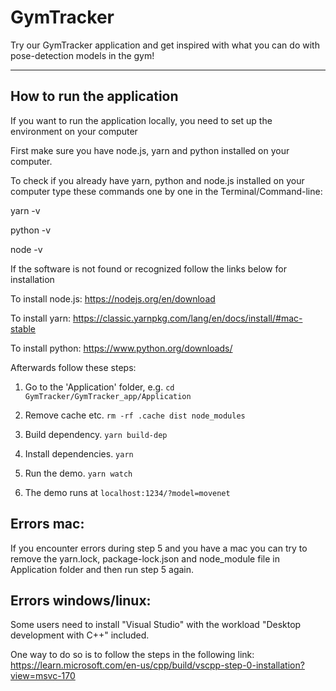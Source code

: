 # GymTracker

Try our GymTracker application and get inspired with what you can do with pose-detection models in the gym!

-------------------------------------------------------------------------------

## How to run the application
If you want to run the application locally, you need to set up the environment on your computer

First make sure you have node.js, yarn and python installed on your computer.

To check if you already have yarn, python and node.js installed on your computer type these commands one by one in the Terminal/Command-line:

yarn -v 

python -v

node -v

If the software is not found or recognized follow the links below for installation

To install node.js:
https://nodejs.org/en/download

To install yarn:
https://classic.yarnpkg.com/lang/en/docs/install/#mac-stable

To install python:
https://www.python.org/downloads/

Afterwards follow these steps:

1. Go to the 'Application' folder, e.g. `cd GymTracker/GymTracker_app/Application`

2. Remove cache etc. `rm -rf .cache dist node_modules`

3. Build dependency. `yarn build-dep`

4. Install dependencies. `yarn`

5. Run the demo. `yarn watch`

6. The demo runs at `localhost:1234/?model=movenet`

## Errors mac:
If you encounter errors during step 5 and you have a mac you can try to remove the yarn.lock, package-lock.json and node_module file in Application folder and then run step 5 again. 

## Errors windows/linux:
Some users need to install "Visual Studio" with the workload "Desktop development with C++" included.

One way to do so is to follow the steps in the following link: https://learn.microsoft.com/en-us/cpp/build/vscpp-step-0-installation?view=msvc-170
